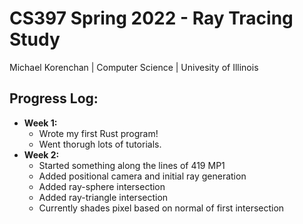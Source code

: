 # CS397 Spring 2022 - Ray Tracing Study
Michael Korenchan | Computer Science | Univesity of Illinois

## Progress Log:
- **Week 1:**
  - Wrote my first Rust program! 
  - Went thorugh lots of tutorials.
- **Week 2:**
  - Started something along the lines of 419 MP1
  - Added positional camera and initial ray generation
  - Added ray-sphere intersection
  - Added ray-triangle intersection
  - Currently shades pixel based on normal of first intersection

